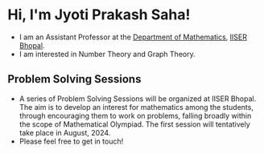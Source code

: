 # Hi, I'm Jyoti Prakash Saha!

* I am an Assistant Professor at the [Department of Mathematics](https://maths.iiserb.ac.in/), [IISER Bhopal](https://www.iiserb.ac.in/).
* I am interested in Number Theory and Graph Theory.

## Problem Solving Sessions

* A series of Problem Solving Sessions will be organized at IISER Bhopal. The aim is to develop an interest for mathematics among the students, through encouraging them to work on problems, falling broadly within the scope of Mathematical Olympiad. The first session will tentatively take place in August, 2024.
* Please feel free to get in touch!


<!--
**jpsaha/jpsaha** is a ✨ _special_ ✨ repository because its `README.md` (this file) appears on your GitHub profile.

Here are some ideas to get you started:

- 🔭 I’m currently working on ...
- 🌱 I’m currently learning ...
- 👯 I’m looking to collaborate on ...
- 🤔 I’m looking for help with ...
- 💬 Ask me about ...
- 📫 How to reach me: ...
- 😄 Pronouns: ...
- ⚡ Fun fact: ...
-->
